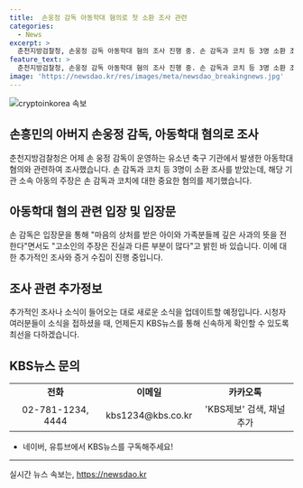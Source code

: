 ```yaml
---
title:  손웅정 감독 아동학대 혐의로 첫 소환 조사 관련
categories:
  - News
excerpt: >
  춘천지방검찰청, 손웅정 감독 아동학대 혐의 조사 진행 중. 손 감독과 코치 등 3명 소환 조사. 지난 3월 발생한 아동학대 혐의로 피해자 가족 고소. 손 감독 측 사과의 뜻을 전하며 주장 부분은 진실과 다르다 주장. KBS뉴스 제보: 전화 02-781-1234, 4444 / 이메일 kbs1234@kbs.co.kr / 카카오톡 KBS제보 검색, 채널 추가. Naver, YouTube에서 KBS뉴스 구독.
feature_text: >
  춘천지방검찰청, 손웅정 감독 아동학대 혐의 조사 진행 중. 손 감독과 코치 등 3명 소환 조사. 지난 3월 발생한 아동학대 혐의로 피해자 가족 고소. 손 감독 측 사과의 뜻을 전하며 주장 부분은 진실과 다르다 주장. KBS뉴스 제보: 전화 02-781-1234, 4444 / 이메일 kbs1234@kbs.co.kr / 카카오톡 KBS제보 검색, 채널 추가. Naver, YouTube에서 KBS뉴스 구독.
image: 'https://newsdao.kr/res/images/meta/newsdao_breakingnews.jpg'
---
```


<p><img src="https://newsdao.kr/res/images/meta/newsdao_breakingnews.jpg" alt="cryptoinkorea 속보" /></p>

<h2 data-ke-size="size26">손흥민의 아버지 손웅정 감독, 아동학대 혐의로 조사</h2>

<p data-ke-size="size16">춘천지방검찰청은 어제 손 웅정 감독이 운영하는 유소년 축구 기관에서 발생한 아동학대 혐의와 관련하여 조사했습니다. 손 감독과 코치 등 3명이 소환 조사를 받았는데, 해당 기관 소속 아동의 주장은 손 감독과 코치에 대한 중요한 혐의를 제기했습니다.</p>

<h2 data-ke-size="size26">아동학대 혐의 관련 입장 및 입장문</h2>

<p data-ke-size="size16">손 감독은 입장문을 통해 "마음의 상처를 받은 아이와 가족분들께 깊은 사과의 뜻을 전한다"면서도 "고소인의 주장은 진실과 다른 부분이 많다"고 밝힌 바 있습니다. 이에 대한 추가적인 조사와 증거 수집이 진행 중입니다.</p>

<h2 data-ke-size="size26">조사 관련 추가정보</h2>

<p data-ke-size="size16">추가적인 조사나 소식이 들어오는 대로 새로운 소식을 업데이트할 예정입니다. 시청자 여러분들이 소식을 접하셨을 때, 언제든지 KBS뉴스를 통해 신속하게 확인할 수 있도록 최선을 다하겠습니다.</p>

<h2 data-ke-size="size26">KBS뉴스 문의</h2>

<table>
    <tr>
        <td style="text-align: center; height: 17px;"><b>전화</b></td>
        <td style="text-align: center; height: 17px;"><b>이메일</b></td>
        <td style="text-align: center; height: 17px;"><b>카카오톡</b></td>
    </tr>
    <tr>
        <td style="text-align: center; height: 17px;">02-781-1234, 4444</td>
        <td style="text-align: center; height: 17px;">kbs1234@kbs.co.kr</td>
        <td style="text-align: center; height: 17px;">'KBS제보' 검색, 채널 추가</td>
    </tr>
</table>

<ul>
    <li>네이버, 유튜브에서 KBS뉴스를 구독해주세요!</li>
</ul>

<p><hr></p>
실시간 뉴스 속보는, <a href="https://newsdao.kr" rel="dofollow">https://newsdao.kr</a>


